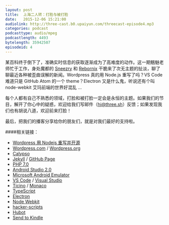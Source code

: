 ```yaml
---
layout: post
title:  上海二人转：打脸与被打脸
date:   2015-12-06 15:21:00
audiolink: http://three-cast.b0.upaiyun.com/threecast-episode4.mp3
categories: podcast 
podcasttype: audio/mpeg
podcastlength: 4493
bytelength: 35942507
episodeid: 4
---
```

某百科终于倒下了，准确实时信息的获取逐渐成为了高难度的动作。这一期魑魅老师忙于工作，身处魔都的 [Sneezry](http://sneezry.com) 和 [Rebornix](http://rebornix.com) 干脆来了次无主题的扯淡，聊了聊最近各种被歪曲误解的新闻。Wordpress 真的用 Node.js 重写了吗？VS Code 难道只是 GitHub Atom 的一个 theme？Electron 又是什么鬼，听说还有个叫 node-webkit 艾玛前端的世界好混乱 ... 

每个人都有自己不熟悉的领域，打脸和被打脸一定会是永恒的主题。如果我们的节目，解开了你心中的疑惑，欢迎给我们写邮件（hi@three.sh）反馈；如果发现我们也有胡说八道，欢迎前来打脸！

最后，把我们的播客分享给你的朋友们，就是对我们最好的支持啦。

####相关链接：

* [Wordpress 用 Nodejs 重写并开源](three-cast.b0.upaiyun.com/threecast-episode4.mp3)
* [Wordpress.com](http://wordpress.com) / [Wordpress.org](http://wordpress.org)
* [Calypso](https://developer.wordpress.com/calypso/)
* [Jekyll](http://jekyllrb.com) / [GitHub Page](https://pages.github.com/)
* [PHP 7.0](http://php.net/archive/2015.php)
* [Android Studio 2.0](http://techcrunch.com/2015/11/23/android-studio-2-0-with-improved-android-emulator-and-instant-run/#.v1kfjup:tw0v)
* [Microsoft Android Emulator](https://www.visualstudio.com/en-us/features/msft-android-emulator-vs.aspx)
* [VS Code](https://code.visualstudio.com/) / [Visual Studio](https://visualstudio.com)
* [Ticino](https://en.wikipedia.org/wiki/Ticino) / [Monaco](https://en.wikipedia.org/wiki/Monaco)
* [TypeScript](http://typescript.com)
* [Electron](http://electron.atom.io/)
* [Node Webkit](http://nwjs.io)
* [hacker-scripts](https://github.com/NARKOZ/hacker-scripts)
* [Hubot](https://hubot.github.com/)
* [Send to Kindle](https://github.com/rebornix/hubot-scripts)
